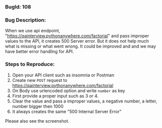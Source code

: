 ### BugId: 108

### Bug Description:

When we use api endpoint, "https://qainterview.pythonanywhere.com/factorial" and pass improper values to the API, it creates 500 Server error. But it does not help much what is missing or what went wrong. It could be improved and and we may have better error handling for API.

### Steps to Reproduce:

1. Open your API client such as insomnia or Postman
2. Create new `POST` request to https://qainterview.pythonanywhere.com/factorial
3. On Body use urlencoded option and write `number` as key
4. First provide a proper input such as 3 or 4.
5. Clear the value and pass a improper values, a negative number, a letter, number bigger then 1000
6. It always creates the same "500 Internal Server Error"

Please also see the screenshot.
